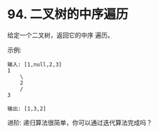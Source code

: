 # 94. 二叉树的中序遍历

给定一个二叉树，返回它的中序 遍历。

示例:

    输入: [1,null,2,3]
    1
        \
        2
        /
    3

    输出: [1,3,2]

进阶: 递归算法很简单，你可以通过迭代算法完成吗？
